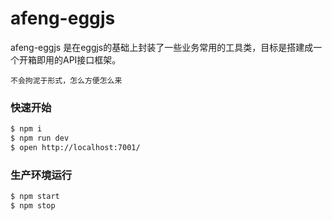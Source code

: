 # afeng-eggjs

afeng-eggjs 是在eggjs的基础上封装了一些业务常用的工具类，目标是搭建成一个开箱即用的API接口框架。
```
不会拘泥于形式，怎么方便怎么来
```

### 快速开始

```bash
$ npm i
$ npm run dev
$ open http://localhost:7001/
```

### 生产环境运行

```bash
$ npm start
$ npm stop
```

[egg]: https://eggjs.org


